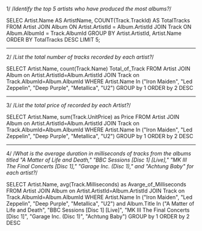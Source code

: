 1/
/*Identify the top 5 artists who have produced the most albums?*/

SELEC Artist.Name AS ArtistName,
      COUNT(Track.TrackId) AS TotalTracks
FROM Artist
JOIN Album 
ON Artist.ArtistId = Album.ArtistId
JOIN Track 
ON Album.AlbumId = Track.AlbumId
GROUP BY Artist.ArtistId, Artist.Name
ORDER BY TotalTracks DESC
LIMIT 5;

-------

2/
/*List the total number of tracks recorded by each artist?*/

SELECT Artist.Name, count(Track.Name) Total_of_Track
FROM Artist
JOIN Album
on Artist.ArtistId=Album.ArtistId
JOIN Track
on Track.AlbumId=Album.AlbumId
WHERE Artist.Name In ("Iron Maiden", "Led Zeppelin", "Deep Purple", "Metallica", "U2")
GROUP by 1
ORDER by 2 DESC

-------

3/
/*List the total price of recorded by each Artist?*/

SELECT Artist.Name, sum(Track.UnitPrice) as Price
FROM Artist
JOIN Album
on Artist.ArtistId=Album.ArtistId
JOIN Track
on Track.AlbumId=Album.AlbumId
WHERE Artist.Name In ("Iron Maiden", "Led Zeppelin", "Deep Purple", "Metallica", "U2")
GROUP by 1
ORDER by 2 DESC

-------

4/
/*What is the average duration in milliseconds of tracks from the albums titled "A Matter of Life and Death," "BBC Sessions [Disc 1] [Live]," "MK III The Final Concerts [Disc 1]," "Garage Inc. (Disc 1)," and "Achtung Baby" for each artist?*/

SELECT Artist.Name, avg(Track.Milliseconds) as Avarge_of_Milliseconds
FROM Artist
JOIN Album
on Artist.ArtistId=Album.ArtistId
JOIN Track
on Track.AlbumId=Album.AlbumId
WHERE Artist.Name In ("Iron Maiden", "Led Zeppelin", "Deep Purple", "Metallica", "U2") 
and Album.Title In ("A Matter of Life and Death",
"BBC Sessions [Disc 1] [Live]",
"MK III The Final Concerts [Disc 1]",
"Garage Inc. (Disc 1)",
"Achtung Baby")
GROUP by 1
ORDER by 2 DESC

